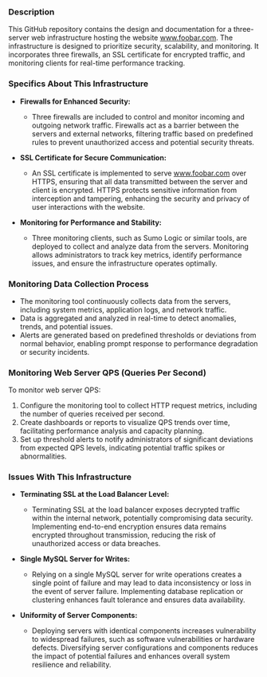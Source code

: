 ### Description

This GitHub repository contains the design and documentation for a three-server web infrastructure hosting the website www.foobar.com. The infrastructure is designed to prioritize security, scalability, and monitoring. It incorporates three firewalls, an SSL certificate for encrypted traffic, and monitoring clients for real-time performance tracking.

### Specifics About This Infrastructure

- **Firewalls for Enhanced Security:**
  - Three firewalls are included to control and monitor incoming and outgoing network traffic. Firewalls act as a barrier between the servers and external networks, filtering traffic based on predefined rules to prevent unauthorized access and potential security threats.

- **SSL Certificate for Secure Communication:**
  - An SSL certificate is implemented to serve www.foobar.com over HTTPS, ensuring that all data transmitted between the server and client is encrypted. HTTPS protects sensitive information from interception and tampering, enhancing the security and privacy of user interactions with the website.

- **Monitoring for Performance and Stability:**
  - Three monitoring clients, such as Sumo Logic or similar tools, are deployed to collect and analyze data from the servers. Monitoring allows administrators to track key metrics, identify performance issues, and ensure the infrastructure operates optimally. 

### Monitoring Data Collection Process

- The monitoring tool continuously collects data from the servers, including system metrics, application logs, and network traffic.
- Data is aggregated and analyzed in real-time to detect anomalies, trends, and potential issues.
- Alerts are generated based on predefined thresholds or deviations from normal behavior, enabling prompt response to performance degradation or security incidents.

### Monitoring Web Server QPS (Queries Per Second)

To monitor web server QPS:

1. Configure the monitoring tool to collect HTTP request metrics, including the number of queries received per second.
2. Create dashboards or reports to visualize QPS trends over time, facilitating performance analysis and capacity planning.
3. Set up threshold alerts to notify administrators of significant deviations from expected QPS levels, indicating potential traffic spikes or abnormalities.

### Issues With This Infrastructure

- **Terminating SSL at the Load Balancer Level:**
  - Terminating SSL at the load balancer exposes decrypted traffic within the internal network, potentially compromising data security. Implementing end-to-end encryption ensures data remains encrypted throughout transmission, reducing the risk of unauthorized access or data breaches.

- **Single MySQL Server for Writes:**
  - Relying on a single MySQL server for write operations creates a single point of failure and may lead to data inconsistency or loss in the event of server failure. Implementing database replication or clustering enhances fault tolerance and ensures data availability.

- **Uniformity of Server Components:**
  - Deploying servers with identical components increases vulnerability to widespread failures, such as software vulnerabilities or hardware defects. Diversifying server configurations and components reduces the impact of potential failures and enhances overall system resilience and reliability.
